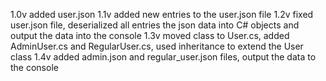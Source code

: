 1.0v added user.json
1.1v added new entries to the user.json file
1.2v fixed user.json file, deserialized all entries the json data into C# objects and output the data into the console
1.3v moved class to User.cs, added AdminUser.cs and RegularUser.cs, used inheritance to extend the User class
1.4v added admin.json and regular_user.json files, output the data to the console